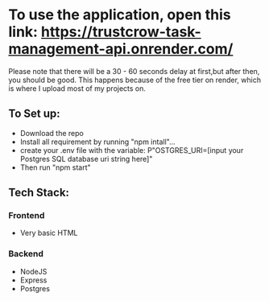 # To use the application, open this link: https://trustcrow-task-management-api.onrender.com/

Please note that there will be a 30 - 60 seconds delay at first,but after then, you should be good. This happens because of the free tier on render, which is where I upload most of my projects on.

## To Set up: 
* Download the repo
* Install all requirement by running "npm intall"...
* create your .env file with the variable: P"OSTGRES_URI=[input your Postgres SQL database uri string here]"
* Then run "npm start"

## Tech Stack:
### Frontend
* Very basic HTML

### Backend
* NodeJS
* Express
* Postgres

